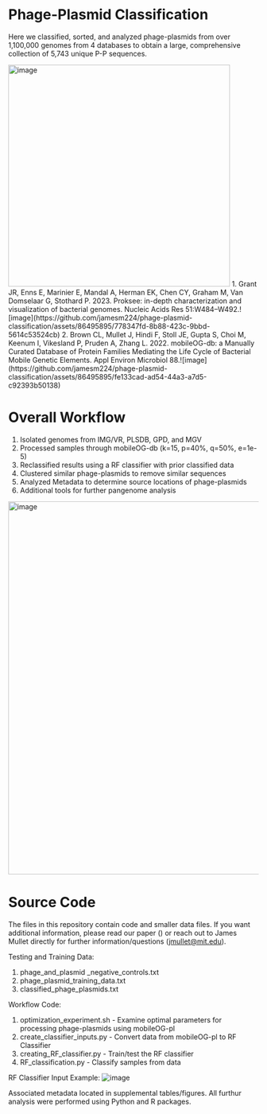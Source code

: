 # Phage-Plasmid Classification

Here we classified, sorted, and analyzed phage-plasmids from over 1,100,000 genomes from 4 databases to obtain a large, comprehensive collection of 5,743 unique P-P sequences.

<img width="446" alt="image" src="https://github.com/jamesm224/phage-plasmid-classification/assets/86495895/e6e23054-a4a5-46c6-be9c-8734612f2de2">
1. Grant JR, Enns E, Marinier E, Mandal A, Herman EK, Chen CY, Graham M, Van Domselaar G, Stothard P. 2023. Proksee: in-depth characterization and visualization of bacterial genomes. Nucleic Acids Res 51:W484–W492.![image](https://github.com/jamesm224/phage-plasmid-classification/assets/86495895/778347fd-8b88-423c-9bbd-5614c53524cb)
2. Brown CL, Mullet J, Hindi F, Stoll JE, Gupta S, Choi M, Keenum I, Vikesland P, Pruden A, Zhang L. 2022. mobileOG-db: a Manually Curated Database of Protein Families Mediating the Life Cycle of Bacterial Mobile Genetic Elements. Appl Environ Microbiol 88.![image](https://github.com/jamesm224/phage-plasmid-classification/assets/86495895/fe133cad-ad54-44a3-a7d5-c92393b50138)


# Overall Workflow

1. Isolated genomes from IMG/VR, PLSDB, GPD, and MGV
2. Processed samples through mobileOG-db (k=15, p=40%, q=50%, e=1e-5)
3. Reclassified results using a RF classifier with prior classified data
4. Clustered similar phage-plasmids to remove similar sequences
5. Analyzed Metadata to determine source locations of phage-plasmids
6. Additional tools for further pangenome analysis
   
<img width="750" alt="image" src="https://github.com/jamesm224/phage-plasmid-classification/assets/86495895/65a08f67-2b46-47af-9348-ccfe7593f3b9">

# Source Code

The files in this repository contain code and smaller data files. If you want additional information, please read our paper () or reach out to James Mullet directly for further information/questions (jmullet@mit.edu).

Testing and Training Data:

   1. phage_and_plasmid _negative_controls.txt
   2. phage_plasmid_training_data.txt
   3. classified_phage_plasmids.txt

Workflow Code:

   1. optimization_experiment.sh - Examine optimal parameters for processing phage-plasmids using mobileOG-pl
   2. create_classifier_inputs.py - Convert data from mobileOG-pl to RF Classifier
   3. creating_RF_classifier.py - Train/test the RF classifier
   4. RF_classification.py - Classify samples from data
   

RF Classifier Input Example:
![image](https://github.com/jamesm224/phage-plasmid-classification/assets/86495895/5fe27d62-1b4e-42a2-9725-d765ab1f3d4c)

Associated metadata located in supplemental tables/figures. All furthur analysis were performed using Python and R packages.
